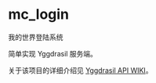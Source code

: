 # mc_login
我的世界登陆系统

简单实现 Yggdrasil 服务端。

关于该项目的详细介绍见 [Yggdrasil API WIKI](https://github.com/yushijinhun/authlib-injector/wiki)。


